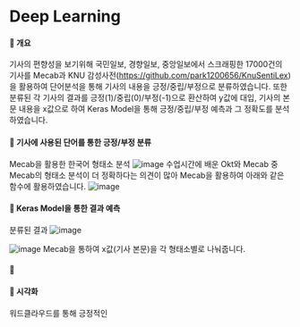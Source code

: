 # Deep Learning



 #### :white_square_button: 개요
 기사의 편향성을 보기위해 국민일보, 경향일보, 중앙일보에서 스크래핑한 17000건의 기사를 Mecab과 KNU 감성사전(https://github.com/park1200656/KnuSentiLex)을 활용하여 단어분석을 통해 기사의 내용을 긍정/중립/부정으로 분류하였습니다. 또한 분류된 각 기사의 결과를 긍정(1)/중립(0)/부정(-1)으로 환산하여 y값에 대입, 기사의 본문 내용을 x값으로 하여 Keras Model을 통해 긍정/중립/부정 예측과 그 정확도를 분석하였습니다. 


#### :white_square_button: 기사에 사용된 단어를 통한 긍정/부정 분류​

Mecab을 활용한 한국어 형태소 분석
![image](https://user-images.githubusercontent.com/85272350/130069716-82533f59-75d8-495e-bb19-cdb65b4131fa.png)
수업시간에 배운 Okt와 Mecab 중 Mecab의 형태소 분석이 더 정확하다는 의견이 많아 Mecab을 활용하여 아래와 같은 함수에 활용하였습니다.
![image](https://user-images.githubusercontent.com/85272350/130070986-54d18e8a-8513-4992-ad15-316a670009a3.png)


#### :white_square_button: Keras Model을 통한 결과 예측

분류된 결과
![image](https://user-images.githubusercontent.com/85272350/130069275-1b0b564d-8c7e-47a0-a705-3a1bb00368a6.png)

![image](https://user-images.githubusercontent.com/85272350/130070412-85d33fa3-e818-46f5-b2ce-fcb90dc3b8f9.png)
Mecab을 통하여 x값(기사 본문)을 각 형태소별로 나눠줍니다.

#### :white_square_button: 



#### :white_square_button: 시각화

워드클라우드를 통해 긍정적인 


